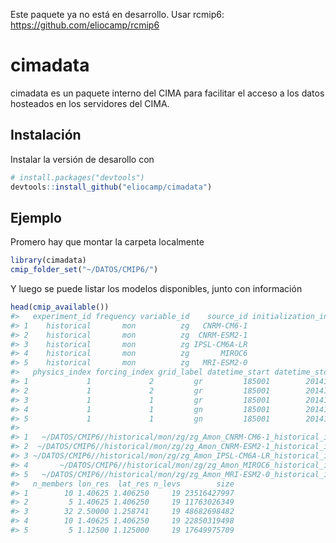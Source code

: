 
<!-- README.md is generated from README.Rmd. Please edit that file -->

Este paquete ya no está en desarrollo. Usar rcmip6: https://github.com/eliocamp/rcmip6

# cimadata

<!-- badges: start -->

<!-- badges: end -->

cimadata es un paquete interno del CIMA para facilitar el acceso a los
datos hosteados en los servidores del CIMA.

## Instalación

Instalar la versión de desarollo con

``` r
# install.packages("devtools")
devtools::install_github("eliocamp/cimadata")
```

## Ejemplo

Promero hay que montar la carpeta localmente

``` r
library(cimadata)
cmip_folder_set("~/DATOS/CMIP6/")
```

Y luego se puede listar los modelos disponibles, junto con información

``` r
head(cmip_available())
#>   experiment_id frequency variable_id    source_id initialization_index
#> 1    historical       mon          zg   CNRM-CM6-1                    1
#> 2    historical       mon          zg  CNRM-ESM2-1                    1
#> 3    historical       mon          zg IPSL-CM6A-LR                    1
#> 4    historical       mon          zg       MIROC6                    1
#> 5    historical       mon          zg   MRI-ESM2-0                    1
#>   physics_index forcing_index grid_label datetime_start datetime_stop
#> 1             1             2         gr         185001        201412
#> 2             1             2         gr         185001        201412
#> 3             1             1         gr         185001        201412
#> 4             1             1         gn         185001        201412
#> 5             1             1         gn         185001        201412
#>                                                                                           file
#> 1   ~/DATOS/CMIP6//historical/mon/zg/zg_Amon_CNRM-CM6-1_historical_i1p1f2_gr_185001-201412.nc4
#> 2  ~/DATOS/CMIP6//historical/mon/zg/zg_Amon_CNRM-ESM2-1_historical_i1p1f2_gr_185001-201412.nc4
#> 3 ~/DATOS/CMIP6//historical/mon/zg/zg_Amon_IPSL-CM6A-LR_historical_i1p1f1_gr_185001-201412.nc4
#> 4       ~/DATOS/CMIP6//historical/mon/zg/zg_Amon_MIROC6_historical_i1p1f1_gn_185001-201412.nc4
#> 5   ~/DATOS/CMIP6//historical/mon/zg/zg_Amon_MRI-ESM2-0_historical_i1p1f1_gn_185001-201412.nc4
#>   n_members lon_res  lat_res n_levs        size
#> 1        10 1.40625 1.406250     19 23516427997
#> 2         5 1.40625 1.406250     19 11763026349
#> 3        32 2.50000 1.258741     19 48682698482
#> 4        10 1.40625 1.406250     19 22850319498
#> 5         5 1.12500 1.125000     19 17649975709
```
